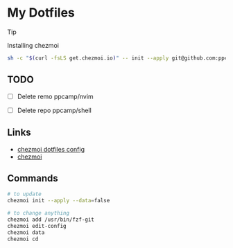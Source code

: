 # My Dotfiles

> [!TIP]
>
> Installing chezmoi
> ```sh
> sh -c "$(curl -fsLS get.chezmoi.io)" -- init --apply git@github.com:ppcamp/dotfiles.git
> ```


## TODO

- [ ] Delete remo ppcamp/nvim
- [ ] Delete repo ppcamp/shell


## Links

- [chezmoi dotfiles config](https://fedoramagazine.org/take-back-your-dotfiles-with-chezmoi/)
- [chezmoi]


## Commands

```sh
# to update
chezmoi init --apply --data=false

# to change anything
chezmoi add /usr/bin/fzf-git
chezmoi edit-config
chezmoi data
chezmoi cd
```

[chezmoi]: https://www.chezmoi.io/